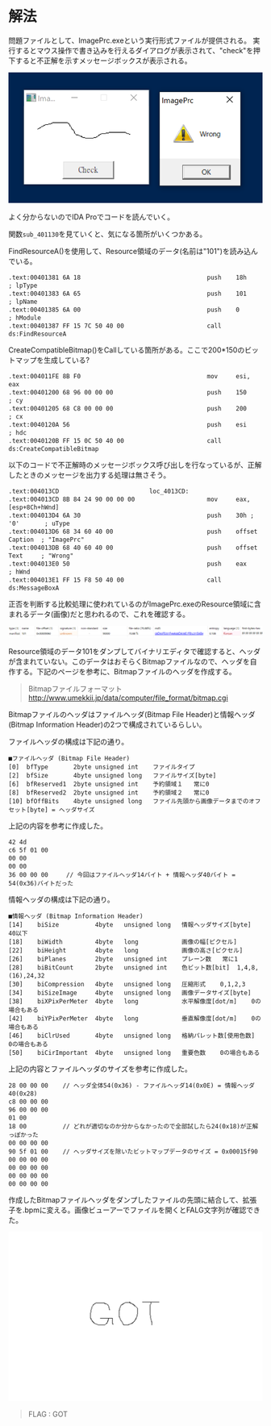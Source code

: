 # 解法

問題ファイルとして、ImagePrc.exeという実行形式ファイルが提供される。
実行するとマウス操作で書き込みを行えるダイアログが表示されて、"check"を押下すると不正解を示すメッセージボックスが表示される。

![](1.PNG)

よく分からないのでIDA Proでコードを読んでいく。

関数`sub_401130`を見ていくと、気になる箇所がいくつかある。

FindResourceA()を使用して、Resource領域のデータ(名前は"101")を読み込んでいる。

```
.text:00401381 6A 18                                   push    18h             ; lpType
.text:00401383 6A 65                                   push    101             ; lpName
.text:00401385 6A 00                                   push    0               ; hModule
.text:00401387 FF 15 7C 50 40 00                       call    ds:FindResourceA
```

CreateCompatibleBitmap()をCallしている箇所がある。ここで200*150のビットマップを生成している?

```
.text:004011FE 8B F0                                   mov     esi, eax
.text:00401200 68 96 00 00 00                          push    150             ; cy
.text:00401205 68 C8 00 00 00                          push    200             ; cx
.text:0040120A 56                                      push    esi             ; hdc
.text:0040120B FF 15 0C 50 40 00                       call    ds:CreateCompatibleBitmap
```

以下のコードで不正解時のメッセージボックス呼び出しを行なっているが、正解したときのメッセージを出力する処理は無さそう。

```
.text:004013CD                         loc_4013CD:
.text:004013CD 8B 84 24 90 00 00 00                    mov     eax, [esp+8Ch+hWnd]
.text:004013D4 6A 30                                   push    30h ; '0'       ; uType
.text:004013D6 68 34 60 40 00                          push    offset Caption  ; "ImagePrc"
.text:004013DB 68 40 60 40 00                          push    offset Text     ; "Wrong"
.text:004013E0 50                                      push    eax             ; hWnd
.text:004013E1 FF 15 F8 50 40 00                       call    ds:MessageBoxA
```

正否を判断する比較処理に使われているのがImagePrc.exeのResource領域に含まれるデータ(画像)だと思われるので、これを確認する。

![](2.PNG)

Resource領域のデータ101をダンプしてバイナリエディタで確認すると、ヘッダが含まれていない。このデータはおそらくBitmapファイルなので、ヘッダを自作する。下記のページを参考に、Bitmapファイルのヘッダを作成する。

> Bitmapファイルフォーマット
> http://www.umekkii.jp/data/computer/file_format/bitmap.cgi


Bitmapファイルのヘッダはファイルヘッダ(Bitmap File Header)と情報ヘッダ(Bitmap Information Header)の2つで構成されているらしい。

ファイルヘッダの構成は下記の通り。

```
■ファイルヘッダ (Bitmap File Header)
[0]  bfType       2byte	unsigned int	ファイルタイプ
[2]  bfSize       4byte	unsigned long	ファイルサイズ[byte]
[6]  bfReserved1  2byte	unsigned int	予約領域１	常に0
[8]  bfReserved2  2byte	unsigned int	予約領域２	常に0
[10] bfOffBits    4byte	unsigned long	ファイル先頭から画像データまでのオフセット[byte] = ヘッダサイズ
```

上記の内容を参考に作成した。

```
42 4d
c6 5f 01 00
00 00
00 00
36 00 00 00		// 今回はファイルヘッダ14バイト + 情報ヘッダ40バイト = 54(0x36)バイトだった
```

情報ヘッダの構成は下記の通り。

```
■情報ヘッダ (Bitmap Information Header)
[14]	biSize	    	4byte	unsigned long	情報ヘッダサイズ[byte]	40以下
[18]	biWidth			4byte	long			画像の幅[ピクセル]	
[22]	biHeight		4byte	long			画像の高さ[ピクセル]	
[26]	biPlanes		2byte	unsigned int	プレーン数	常に1
[28]	biBitCount		2byte	unsigned int	色ビット数[bit]	1,4,8,(16),24,32
[30]	biCompression	4byte	unsigned long	圧縮形式	0,1,2,3
[34]	biSizeImage		4byte	unsigned long	画像データサイズ[byte]	
[38]	biXPixPerMeter	4byte	long			水平解像度[dot/m]	0の場合もある
[42]	biYPixPerMeter	4byte	long			垂直解像度[dot/m]	0の場合もある
[46]	biClrUsed		4byte	unsigned long	格納パレット数[使用色数]	0の場合もある
[50]	biCirImportant	4byte	unsigned long	重要色数	0の場合もある
```

上記の内容とファイルヘッダのサイズを参考に作成した。

```
28 00 00 00    // ヘッダ全体54(0x36) - ファイルヘッダ14(0x0E) = 情報ヘッダ40(0x28)
c8 00 00 00
96 00 00 00
01 00
18 00          // どれが適切なのか分からなかったので全部試したら24(0x18)が正解っぽかった
00 00 00 00
90 5f 01 00    // ヘッダサイズを除いたビットマップデータのサイズ = 0x00015f90
00 00 00 00
00 00 00 00
00 00 00 00
00 00 00 00
```

作成したBitmapファイルヘッダをダンプしたファイルの先頭に結合して、拡張子を.bpmに変える。画像ビューアーでファイルを開くとFALG文字列が確認できた。

![](3.PNG)

> FLAG : GOT
